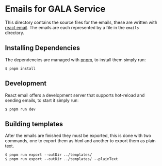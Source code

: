 # Emails for GALA Service

This directory contains the source files for the emails, these are written
with [react email](https://react.email/). The emails are each represented
by a file in the `emails` directory.

## Installing Dependencies

The dependencies are managed with [pnpm](https://pnpm.io/), to install them simply run:

```
$ pnpm install
```

## Development

React email offers a development server that supports hot-reload and sending emails, to
start it simply run:

```
$ pnpm run dev
```

## Building templates

After the emails are finished they must be exported, this is done with two commands, one
to export them as html and another to export them as plain text.

```
$ pnpm run export --outDir ../templates/
$ pnpm run export --outDir ../templates/ --plainText
```
